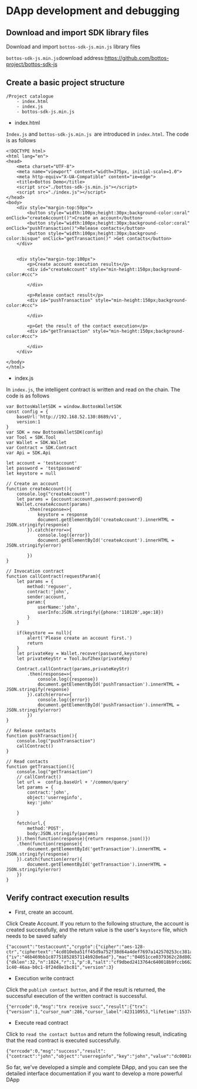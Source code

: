 # DApp development and debugging



## Download and import SDK library files

Download and import `bottos-sdk-js.min.js` library files

`bottos-sdk-js.min.js`download address:<https://github.com/bottos-project/bottos-sdk-js>

## Create a basic project structure

```
/Project catalogue
    - index.html
    - index.js
    - bottos-sdk-js.min.js
```

- index.html

`Index.js` and `bottos-sdk-js.min.js `are introduced in `index.html`. The code is as follows

```
<!DOCTYPE html>
<html lang="en">
<head>
    <meta charset="UTF-8">
    <meta name="viewport" content="width=375px, initial-scale=1.0">
    <meta http-equiv="X-UA-Compatible" content="ie=edge">
    <title>Bottos Demo</title>
    <script src="./bottos-sdk-js.min.js"></script>
    <script src="./index.js"></script>
</head>
<body>
    <div style="margin-top:50px">
        <button style="width:100px;height:30px;background-color:coral" onClick="createAccount()">Create an account</button>
        <button style="width:100px;height:30px;background-color:coral" onClick="pushTransaction()">Release contacts</button>
        <button style="width:100px;height:30px;background-color:bisque" onClick="getTransaction()" >Get contacts</button>
    </div>


    <div style="margin-top:100px">
        <p>Create account execution results</p>
        <div id="createAccount" style="min-height:150px;background-color:#ccc">

        </div>

        <p>Release contact result</p>
        <div id="pushTransaction" style="min-height:150px;background-color:#ccc">

        </div>

        <p>Get the result of the contact execution</p>
        <div id="getTransaction" style="min-height:150px;background-color:#ccc">

        </div>
    </div>

</body>
</html>
```

- index.js

In `index.js`, the intelligent contract is written and read on the chain. The code is as follows

```
var BottosWalletSDK = window.BottosWalletSDK
const config = {
    baseUrl:'http://192.168.52.130:8689/v1',
    version:1
}
var SDK = new BottosWalletSDK(config)
var Tool = SDK.Tool
var Wallet = SDK.Wallet
var Contract = SDK.Contract
var Api = SDK.Api

let account = 'testaccount'
let password = 'testpassword'
let keystore = null

// Create an account
function createAccount(){
    console.log("createAccount")
    let params = {account:account,password:password}
    Wallet.createAccount(params)
        .then(response=>{
            keystore = response
            document.getElementById('createAccount').innerHTML = JSON.stringify(response)
        }).catch(error=>{
            console.log({error})
            document.getElementById('createAccount').innerHTML = JSON.stringify(error)

        })
}

// Invocation contract
function callContract(requestParam){
    let params = {
        method:'reguser',
        contract:'john',
        sender:account,
        param:{
            userName:'john',
            userInfo:JSON.stringify({phone:'110120',age:18})
        }
    }

    if(keystore == null){
        alert('Please create an account first.')
        return
    }
    let privateKey = Wallet.recover(password,keystore)
    let privateKeyStr = Tool.buf2hex(privateKey)

    Contract.callContract(params,privateKeyStr)
        .then(response=>{
            console.log({response})
            document.getElementById('pushTransaction').innerHTML = JSON.stringify(response)
        }).catch(error=>{
            console.log({error})
            document.getElementById('pushTransaction').innerHTML = JSON.stringify(error)
        })
}

// Release contacts
function pushTransaction(){
    console.log("pushTransaction")
    callContract()
}

// Read contacts
function getTransaction(){
    console.log("getTransaction")
    // callContract()
    let url =  config.baseUrl + '/common/query'
    let params = {
        contract:'john',
        object:'userreginfo',
        key:'john'

    }

    fetch(url,{
        method:'POST',
        body:JSON.stringify(params)
    }).then(function(response){return response.json()})   
    .then(function(response){
        document.getElementById('getTransaction').innerHTML = JSON.stringify(response)
    }).catch(function(error){
        document.getElementById('getTransaction').innerHTML = JSON.stringify(error)
    })
}
```

## Verify contract execution results

- First, create an account.

Click Create Account. If you return to the following structure, the account is created successfully, and the return value is the user's `keystore` file, which needs to be saved safely

```
{"account":"testaccount","crypto":{"cipher":"aes-128-ctr","ciphertext":"4cd010eba51ff45d9a752f38d64a4def7697a142570253cc381afa2b04288e68","cipherparams":{"iv":"46b469bb1c87751852857114b928e6ad"},"mac":"04051cce0379362c28d8027a19c8b79f03621602c2eff68d8b793f94ae6f58fb","kdf":"scrypt","kdfparams":{"dklen":32,"n":1024,"r":1,"p":8,"salt":"cf9dbed2413764c640018b9fccb6629ed38dad72b333c7d12e89994523ec7857"}},"id":"48a923c2-1c40-46aa-b0c1-8f24d8e1bc81","version":3}
```

- Execution write contract

Click the `publish contact button`, and if the result is returned, the successful execution of the written contract is successful.

```
{"errcode":0,"msg":"trx receive succ","result":{"trx":{"version":1,"cursor_num":286,"cursor_label":423110953,"lifetime":1537498176,"sender":"testaccount","contract":"john","method":"reguser","param":"dc0002da00046a6f686eda001b7b2270686f6e65223a22313130313230222c22616765223a31387d","sig_alg":1,"signature":"4149cb35eab48415082081aee0ab3766b7a6730b1a2213c96638540227a8616f17cdf773ba90e3c515183c3fc5631fa53b65dcf93eed320d53ec78a672738675"},"trx_hash":"eb79dc2d8a8461451ea55257fcbaa5897a9b9732e7cc3b0c8a8322ab4909789b"}}
```

- Execute read contract

Click to `read the contact button` and return the following result, indicating that the read contract is executed successfully.

```
{"errcode":0,"msg":"success","result":{"contract":"john","object":"userreginfo","key":"john","value":"dc0001da001b7b2270686f6e65223a22313130313230222c22616765223a31387d"}}
```

So far, we've developed a simple and complete DApp, and you can see the detailed interface documentation if you want to develop a more powerful DApp